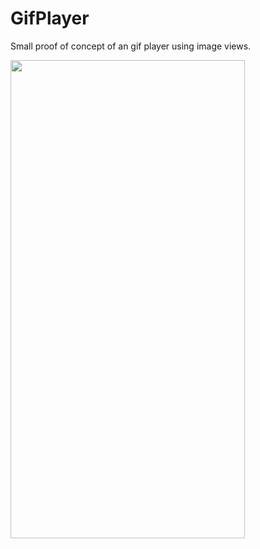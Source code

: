 GifPlayer
===============================

Small proof of concept of an gif player using image views.

<img src="./2020-01-10&#32;11.18.26.gif" width="375" height="765"/>
